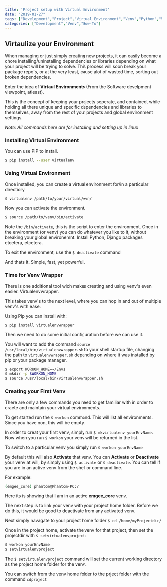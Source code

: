 ```yaml
---
title: 'Project setup with Virtual Environment'
date: "2019-01-27"
tags: ["Development","Project","Virtual Environment","Venv","Python","Virtualenvwrapper","Linux","Pip"]
categories: ["Development","Venv","How-To"]
---
```


## Virtaulize your Environment ##

When managing or just simply creating new projects, it can easily become a chore installing/uninstalling dependencies or libraries depending on what your project will be trying to solve.
This process will soon break your package repo's, or at the very least, cause alot of wasted time, sorting out broken dependencies.

Enter the idea of **Virtaul Environments** (From the Software develpment viewpoint, atleast).

This is the concept of keeping your projects seperate, and contained, while holding all there unique and specific dependencies and libraries to themselves, away from the rest of your projects and global environment settings.

*Note: All commands here are for installing and setting up in linux*

### Installing Virtual Environment ###

You can use PIP to install.
``` bash
$ pip install --user virtualenv
```

### Using Virtual Environment ###

Once installed, you can create a virtual environment for/in a particular directiory
``` bash
$ virtualenv /path/to/your/virtual/evn/
```
Now you can activate the environment.

``` bash
$ source /path/to/venv/bin/activate
```
Note the ```/bin/activate```, this is the script to enter the environment.
Once in the environment (or venv) you can do whatever you like to it, without breaking your global environemnt.
Install Python, Django packages etcetera, etcetera.

To exit the environment, use the ``` $ deactivate ``` command

And thats it. Simple, fast, yet powerfull.

### Time for Venv Wrapper ###

There is one additional tool wich makes creating and using venv's even easier. Virtualenvwrapper.

This takes venv's to the next level, where you can hop in and out of multiple venv's with ease.

Using Pip you can install with:

``` $ pip install virtualenvwrapper ```

Then we need to do some initial configuration before we can use it.

You will want to add the command ``` source /usr/local/bin/virtualenvwrapper.sh ``` to your shell startup file, changing the path to ```virtualenvwrapper.sh``` depending on where it was installed by pip or your package manager.

``` bash
$ export WORKON_HOME=~/Envs
$ mkdir -p $WORKON_HOME
$ source /usr/local/bin/virtualenvwrapper.sh
``` 

### Creating your First Venv ###

There are only a few commands you need to get familiar with in order to craete and maintain your virtual environments.

To get started run the ``` $ workon ``` command.
This will list all environments. Since you have non, this will be empty.

In order to creat your first venv, simply run ``` $ mkvirtualenv yourEnvName ```.
Now when you run ``` $ workon ``` your venv will be returned in the list.

To switch to a particular venv you simply run ``` $ workon yourEnvName ```

By default this will also **Activate** that venv.
You can **Activate** or **Deactivate** your venv at will, by simply using ``` $ activate ``` or ``` $ deactivate ```.
You can tell if you are in an active venv from the shell or command line.

For example:

``` bash
(emgee_core) phantom@Phantom-PC:/
```

Here its is showing that I am in an active **emgee_core** venv.

The next step is to link your venv with your project home folder.
Before we do this, it would be good to deactivate from any activated venv.

Next simply navagate to your project home folder ``` $ cd /home/myProjectdir/  ```

Once in the project home, activate the venv for that project, then set the projectdir with ``` $ setvirtualenvproject ```:

``` bash
$ workon yourEnvName
$ setvirtualenvproject
```

The ``` $ setvirtualenvproject ``` command will set the current working directory as the project home folder for the venv.

You can switch from the venv home folder to the prject folder with the command ``` cdproject ```



